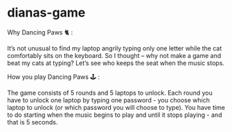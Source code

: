 # dianas-game

Why Dancing Paws 🐈 :

It’s not unusual to find my laptop angrily typing only one letter while the cat comfortably sits on the keyboard.
So I thought – why not make a game and beat my cats at typing? 
Let’s see who keeps the seat when the music stops.

How you play Dancing Paws 🕹 :

The game consists of 5 rounds and 5 laptops to unlock. 
Each round you have to unlock one laptop by typing one password - you choose which laptop to unlock (or which password you will choose to type). 
You have time to do starting when the music begins to play and until it stops playing - and that is 5 seconds.



